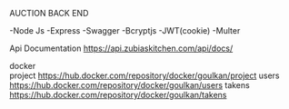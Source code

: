 AUCTION BACK END

-Node Js 
-Express
-Swagger
-Bcryptjs
-JWT(cookie)
-Multer

Api Documentation 
https://api.zubiaskitchen.com/api/docs/


docker  
project https://hub.docker.com/repository/docker/goulkan/project
users https://hub.docker.com/repository/docker/goulkan/users
takens https://hub.docker.com/repository/docker/goulkan/takens

